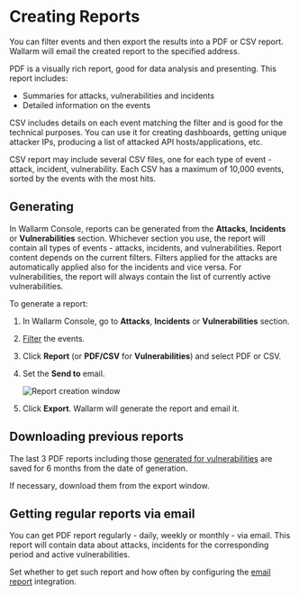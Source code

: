[img-custom-report]:        ../../images/user-guides/search-and-filters/custom-report.png
[link-using-search]:        use-search.md

# Creating Reports

You can filter events and then export the results into a PDF or CSV report. Wallarm will email the created report to the specified address.

PDF is a visually rich report, good for data analysis and presenting. This report includes:

* Summaries for attacks, vulnerabilities and incidents
* Detailed information on the events

CSV includes details on each event matching the filter and is good for the technical purposes. You can use it for creating dashboards, getting unique attacker IPs, producing a list of attacked API hosts/applications, etc.

CSV report may include several CSV files, one for each type of event - attack, incident, vulnerability. Each CSV has a maximum of 10,000 events, sorted by the events with the most hits.

## Generating

In Wallarm Console, reports can be generated from the **Attacks**, **Incidents** or **Vulnerabilities** section. Whichever section you use, the report will contain all types of events - attacks, incidents, and vulnerabilities. Report content depends on the current filters. Filters applied for the attacks are automatically applied also for the incidents and vice versa. For vulnerabilities, the report will always contain the list of currently active vulnerabilities.

To generate a report:

1. In Wallarm Console, go to **Attacks**, **Incidents** or **Vulnerabilities** section.
1. [Filter][link-using-search] the events.
1. Click **Report** (or **PDF/CSV** for **Vulnerabilities**) and select PDF or CSV.
1. Set the **Send to** email.

    ![Report creation window][img-custom-report]
1. Click **Export**. Wallarm will generate the report and email it.

## Downloading previous reports

The last 3 PDF reports including those [generated for vulnerabilities](../vulnerabilities.md#downloading-vulnerability-report) are saved for 6 months from the date of generation.

If necessary, download them from the export window.

## Getting regular reports via email

You can get PDF report regularly - daily, weekly or monthly - via email. This report will contain data about attacks, incidents for the corresponding period and active vulnerabilities.

Set whether to get such report and how often by configuring the [email report](../../user-guides/settings/integrations/email.md) integration.
